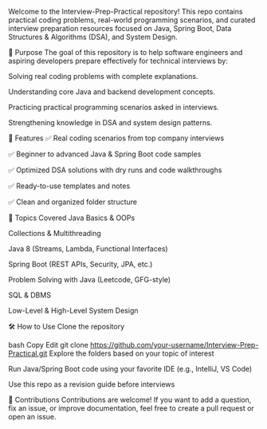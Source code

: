 Welcome to the Interview-Prep-Practical repository!
This repo contains practical coding problems, real-world programming scenarios, and curated interview preparation resources focused on Java, Spring Boot, Data Structures & Algorithms (DSA), and System Design.

📌 Purpose
The goal of this repository is to help software engineers and aspiring developers prepare effectively for technical interviews by:

Solving real coding problems with complete explanations.

Understanding core Java and backend development concepts.

Practicing practical programming scenarios asked in interviews.

Strengthening knowledge in DSA and system design patterns.

🚀 Features
✅ Real coding scenarios from top company interviews

✅ Beginner to advanced Java & Spring Boot code samples

✅ Optimized DSA solutions with dry runs and code walkthroughs

✅ Ready-to-use templates and notes

✅ Clean and organized folder structure

🧠 Topics Covered
Java Basics & OOPs

Collections & Multithreading

Java 8 (Streams, Lambda, Functional Interfaces)

Spring Boot (REST APIs, Security, JPA, etc.)

Problem Solving with Java (Leetcode, GFG-style)

SQL & DBMS

Low-Level & High-Level System Design

🛠️ How to Use
Clone the repository

bash
Copy
Edit
git clone https://github.com/your-username/Interview-Prep-Practical.git
Explore the folders based on your topic of interest

Run Java/Spring Boot code using your favorite IDE (e.g., IntelliJ, VS Code)

Use this repo as a revision guide before interviews

🤝 Contributions
Contributions are welcome! If you want to add a question, fix an issue, or improve documentation, feel free to create a pull request or open an issue.

